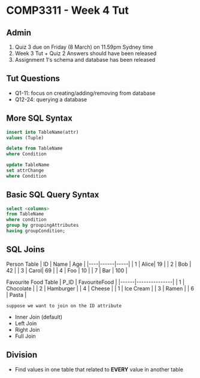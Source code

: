 # COMP3311 - Week 4 Tut

## Admin
1. Quiz 3 due on Friday (8 March) on 11.59pm Sydney time
2. Week 3 Tut + Quiz 2 Answers should have been released
3. Assignment 1's schema and database has been released

## Tut Questions
- Q1-11: focus on creating/adding/removing from database
- Q12-24: querying a database

## More SQL Syntax
```sql
insert into TableName(attr)
values (Tuple)

delete from TableName
where Condition

update TableName
set attrChange
where Condition
```

## Basic SQL Query Syntax
``` sql
select <columns>
from TableName
where condition
group by groupingAttributes
having groupCondition;
```

## SQL Joins
Person Table
| ID | Name | Age |
|----|------|-----|
| 1  | Alice|  19 |
| 2  | Bob  |  42 |
| 3  | Carol|  69 |
| 4  | Foo  |  10 |
| 7  | Bar  | 100 |

Favourite Food Table
| P_ID | FavouriteFood |
|------|---------------|
|   1  |   Chocolate   |
|   2  |   Hamburger   |
|   4  |    Cheese     |
|   1  |   Ice Cream   |
|   3  |     Ramen     |
|   6  |     Pasta     |

`suppose we want to join on the ID attribute`
- Inner Join (default)
- Left Join
- Right Join
- Full Join

## Division
- Find values in one table that related to **EVERY** value in another table